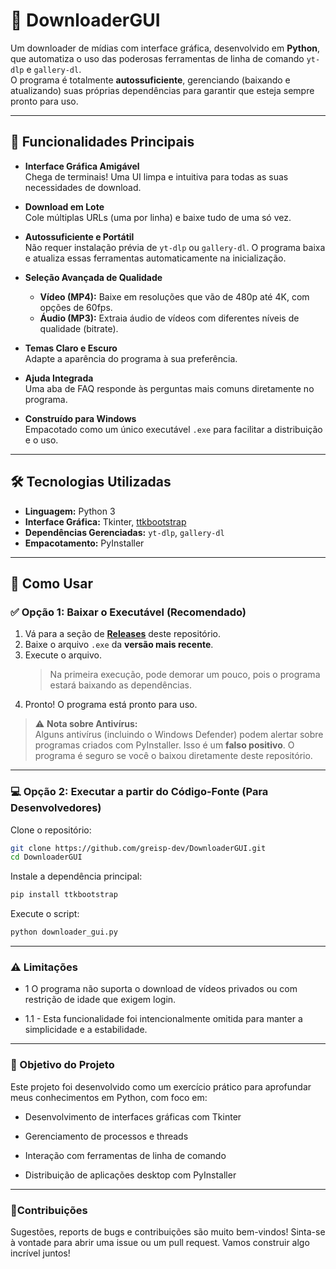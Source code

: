# 🧩 DownloaderGUI

Um downloader de mídias com interface gráfica, desenvolvido em **Python**, que automatiza o uso das poderosas ferramentas de linha de comando `yt-dlp` e `gallery-dl`.  
O programa é totalmente **autossuficiente**, gerenciando (baixando e atualizando) suas próprias dependências para garantir que esteja sempre pronto para uso.

---

## 🚀 Funcionalidades Principais

- **Interface Gráfica Amigável**  
  Chega de terminais! Uma UI limpa e intuitiva para todas as suas necessidades de download.

- **Download em Lote**  
  Cole múltiplas URLs (uma por linha) e baixe tudo de uma só vez.

- **Autossuficiente e Portátil**  
  Não requer instalação prévia de `yt-dlp` ou `gallery-dl`. O programa baixa e atualiza essas ferramentas automaticamente na inicialização.

- **Seleção Avançada de Qualidade**
  - **Vídeo (MP4):** Baixe em resoluções que vão de 480p até 4K, com opções de 60fps.
  - **Áudio (MP3):** Extraia áudio de vídeos com diferentes níveis de qualidade (bitrate).

- **Temas Claro e Escuro**  
  Adapte a aparência do programa à sua preferência.

- **Ajuda Integrada**  
  Uma aba de FAQ responde às perguntas mais comuns diretamente no programa.

- **Construído para Windows**  
  Empacotado como um único executável `.exe` para facilitar a distribuição e o uso.

---

## 🛠️ Tecnologias Utilizadas

- **Linguagem:** Python 3  
- **Interface Gráfica:** Tkinter, [ttkbootstrap](https://ttkbootstrap.readthedocs.io)  
- **Dependências Gerenciadas:** `yt-dlp`, `gallery-dl`  
- **Empacotamento:** PyInstaller

---

## 🏁 Como Usar

### ✅ Opção 1: Baixar o Executável (Recomendado)

1. Vá para a seção de **[Releases](https://github.com/greisp-dev/DownloaderGUI/releases)** deste repositório.  
2. Baixe o arquivo `.exe` da **versão mais recente**.  
3. Execute o arquivo.  
   > Na primeira execução, pode demorar um pouco, pois o programa estará baixando as dependências.  
4. Pronto! O programa está pronto para uso.

> ⚠️ **Nota sobre Antivírus:**  
> Alguns antivírus (incluindo o Windows Defender) podem alertar sobre programas criados com PyInstaller. Isso é um **falso positivo**. O programa é seguro se você o baixou diretamente deste repositório.

---

### 💻 Opção 2: Executar a partir do Código-Fonte (Para Desenvolvedores)

Clone o repositório:

```bash
git clone https://github.com/greisp-dev/DownloaderGUI.git
cd DownloaderGUI
````
Instale a dependência principal:
```bash
pip install ttkbootstrap
````
Execute o script:
```bash
python downloader_gui.py
````
---

### ⚠️ Limitações
- 1 O programa não suporta o download de vídeos privados ou com restrição de idade que exigem login.

- 1.1  - Esta funcionalidade foi intencionalmente omitida para manter a simplicidade e a estabilidade.
---

### 🎯 Objetivo do Projeto

Este projeto foi desenvolvido como um exercício prático para aprofundar meus conhecimentos em Python, com foco em:

- Desenvolvimento de interfaces gráficas com Tkinter

- Gerenciamento de processos e threads

- Interação com ferramentas de linha de comando

- Distribuição de aplicações desktop com PyInstaller
---

### 🤝Contribuições
Sugestões, reports de bugs e contribuições são muito bem-vindos!
Sinta-se à vontade para abrir uma issue ou um pull request.
Vamos construir algo incrível juntos!
